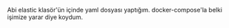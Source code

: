 Abi elastic klasör'ün içinde yaml dosyası yaptığım. docker-compose'la belki işimize yarar diye koydum.
